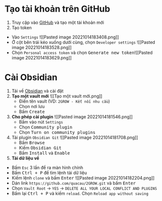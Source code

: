 # Tạo tài khoản trên GitHub
1. Truy cập vào [GitHub](https://github.com) và tạo một tài khoản mới
2. Tạo token
- Vào `Settings` ![[Pasted image 20221014183408.png]]
- Ở cột bên trái kéo xuống dưới cùng, chọn `Developer settings` ![[Pasted image 20221014183528.png]]
- Chọn `Personal access token` và chọn <kbd>Generate new token</kbd>![[Pasted image 20221014183629.png]]
# Cài Obsidian
1. Tải về [Obsidian](https://obsidian.md/ "Obsidian") và cài đặt
2. **Tạo một vault mới** ![[Tạo một vault mới.png]]
	- Điền tên vault (VD: `2GROW - Kết nối nhu cầu`)
	- Chọn nơi lưu
	- Bấm <kbd>Create</kbd>
3. **Cho phép cài plugin** ![[Pasted image 20221014181546.png]]
	- Bấm vào nút `Settings`
	- Chọn <kbd>Community plugin</kbd>
	- Chọn <kbd>Turn on community plugins</kbd>
4. Tải plugin `Obsidian Git` ![[Pasted image 20221014181708.png]]
	- Bấm <kbd>Browse</kbd>
	- Kiếm <kbd>Obsidian Git</kbd>
	- Bấm <kbd>Install</kbd> và <kbd>Enable</kbd>
5. **Tải dữ liệu về**
- Bấm `Esc` 3 lần để ra màn hình chính
- Bấm <kbd>Ctrl + P</kbd> để tìm lệnh tải dữ liệu 
- Kiếm lệnh `clone` và bấm <kbd>Enter</kbd> ![[Pasted image 20221014182204.png]]
- Dán link `https://github.com/quacau/2GROW.git` và bấm <kbd>Enter</kbd>
- Chọn `Vault Root` → `YES` → `DELETE ALL YOUR LOCAL CONFLICT AND PLUGINS`
- Bấm lại <kbd>Ctrl + P</kbd> và kiếm `reload`. Chọn `Reload app without saving`
